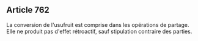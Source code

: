 Article 762
----
La conversion de l'usufruit est comprise dans les opérations de partage. Elle ne
produit pas d'effet rétroactif, sauf stipulation contraire des parties.
